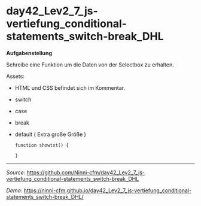 # day42_Lev2_7_js-vertiefung_conditional-statements_switch-break_DHL

**Aufgabenstellung**

Schreibe eine Funktion um die Daten von der Selectbox zu erhalten.

Assets:

-   HTML und CSS befindet sich im Kommentar.
-   switch
-   case
-   break
-   default ( Extra große Größe )

    ```
    function showtxt() {

    }
    ```

---

_Source:_ https://github.com/Ninni-cfm/day42_Lev2_7_js-vertiefung_conditional-statements_switch-break_DHL

_Demo:_ https://ninni-cfm.github.io/day42_Lev2_7_js-vertiefung_conditional-statements_switch-break_DHL/
